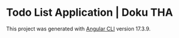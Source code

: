 # Todo List Application | Doku THA

This project was generated with [Angular CLI](https://github.com/angular/angular-cli) version 17.3.9.